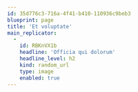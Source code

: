 ```yaml
---
id: 35d776c3-716a-4f41-b410-110936c9beb3
blueprint: page
title: 'Et voluptate'
main_replicator:
  -
    id: RBKnVX1b
    headline: 'Officia qui dolorum'
    headline_level: h2
    kind: random_url
    type: image
    enabled: true
---
```

